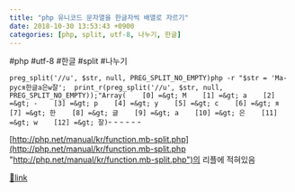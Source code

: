 ```yaml
---
title: "php 유니코드 문자열을 한글자씩 배열로 자르기"
date: 2018-10-30 13:53:43 +0900
categories: [php, split, utf-8, 나누기, 한글]
---
```


#php #utf-8 #한글 #split #나누기

`preg_split('//u', $str, null, PREG_SPLIT_NO_EMPTY)php -r "$str = 'Ма-руся한글a은w잘';  print_r(preg_split('//u', $str, null, PREG_SPLIT_NO_EMPTY));"Array(    [0] =&gt; М    [1] =&gt; а    [2] =&gt; -    [3] =&gt; р    [4] =&gt; у    [5] =&gt; с    [6] =&gt; я    [7] =&gt; 한    [8] =&gt; 글    [9] =&gt; a    [10] =&gt; 은    [11] =&gt; w    [12] =&gt; 잘)`- - - - - -

[http://php.net/manual/kr/function.mb-split.php](http://php.net/manual/kr/function.mb-split.php "http://php.net/manual/kr/function.mb-split.php")의 리플에 적혀있음


[🔗link](http://www.mins01.com/mh/tech/read/1209)